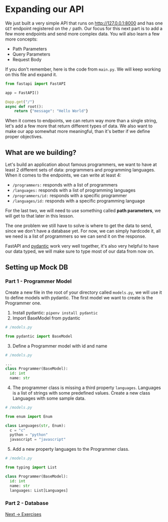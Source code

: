 # Expanding our API

We just built a very simple API that runs on http://127.0.0.1:8000 and has one `GET` endpoint registered on the `/` path. Our focus for this next part is to add a few more endpoints and send more complex data. You will also learn a few more concepts:

- Path Parameters
- Query Parameters
- Request Body

If you don't remember, here is the code from `main.py`. We will keep working on this file and expand it.

```py
from fastapi import FastAPI

app = FastAPI()

@app.get("/")
async def root():
    return {"message": "Hello World"}
```

When it comes to endpoints, we can return way more than a single string, let's add a few more that return different types of data. We also want to make our app somewhat more meaningful, than it's better if we define proper objectives.

## What are we building?

Let's build an application about famous programmers, we want to have at least 2 different sets of data: programmers and programming languages. When it comes to the endpoints, we can write at least 4:

- `/programmers:` responds with a list of programmers
- `/languages:` responds with a list of programming languages
- `/programmers/id:` responds with a specific programmer
- `/languages/id:` responds with a specific programming language

For the last two, we will need to use something called **path parameters**, we will get to that later in this lesson.

The one problem we still have to solve is where to get the data to send, since we don't have a database yet. For now, we can simply hardcode it, all we need is a list of programmers so we can send it on the response.

FastAPI and [pydantic](https://docs.pydantic.dev/) work very well together, it's also very helpful to have our data typed, we will make sure to type most of our data from now on.

## Setting up Mock DB

### Part 1 - Programmer Model

Create a new file in the root of your directory called `models.py`, we will use it to define models with pydantic. The first model we want to create is the Programmer one.

1. Install pydantic: `pipenv install pydantic`
2. Import BaseModel from pydantic

```py
# /models.py

from pydantic import BaseModel
```

3. Define a Programmer model with id and name

```py
# /models.py

...
class Programmer(BaseModel):
  id: int
  name: str
```

4. The programmer class is missing a third property `languages`. Languages is a list of strings with some predefined values. Create a new class Languages with some sample data.

```py
# /models.py

from enum import Enum

class Languages(str, Enum):
  c = "c"
  python = "python"
  javascript = "javascript"
```

5. Add a new property languages to the Programmer class.

```py
# /models.py

from typing import List

class Programmer(BaseModel):
  id: int
  name: str
  languages: List[Languages]
```

### Part 2 - Database

[Next → Exercises](https://karlaevelize.github.io/fastapi-starter/docs/fastapi-starter/6-EXERCISES)
